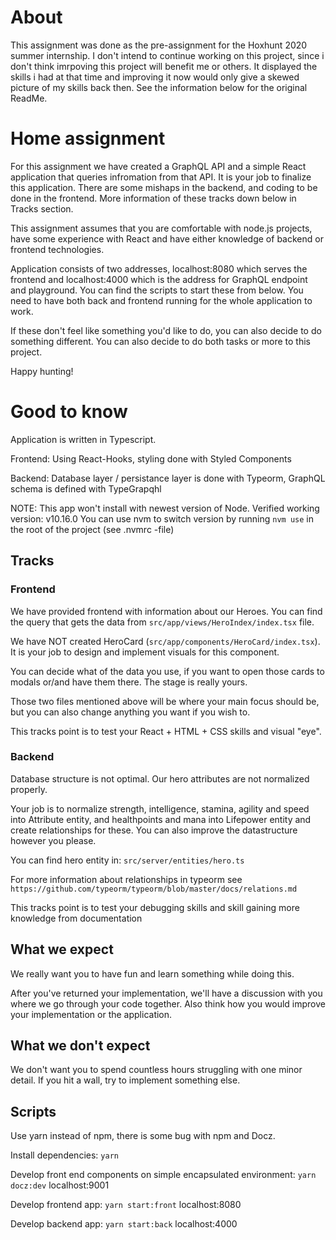 # About
This assignment was done as the pre-assignment for the Hoxhunt 2020 summer internship. I don't intend to continue working on this project, since i don't think imrpoving this project will benefit me or others. It displayed the skills i had at that time and improving it now would only give a skewed picture of my skills back then. See the information below for the original ReadMe.

# Home assignment

For this assignment we have created a GraphQL API and a simple React application that queries infromation from that API. It is your job to finalize this application. There are some mishaps in the backend, and coding to be done in the frontend. More information of these tracks down below in Tracks section.

This assignment assumes that you are comfortable with node.js projects, have some experience with React and have either knowledge of backend or frontend technologies.

Application consists of two addresses, localhost:8080 which serves the frontend and localhost:4000 which is the address for GraphQL endpoint and playground. You can find the scripts to start these from below. You need to have both back and frontend running for the whole application to work.

If these don't feel like something you'd like to do, you can also decide to do something different. You can also decide to do both tasks or more to this project.

Happy hunting!

# Good to know

Application is written in Typescript.

Frontend: Using React-Hooks, styling done with Styled Components

Backend: Database layer / persistance layer is done with Typeorm, GraphQL schema is defined with TypeGrapqhl

NOTE: This app won't install with newest version of Node. Verified working version: v10.16.0
You can use nvm to switch version by running `nvm use` in the root of the project (see .nvmrc -file)

## Tracks

### Frontend

We have provided frontend with information about our Heroes. You can find the query that gets the data from `src/app/views/HeroIndex/index.tsx` file.

We have NOT created HeroCard (`src/app/components/HeroCard/index.tsx`). It is your job to design and implement visuals for this component.

You can decide what of the data you use, if you want to open those cards to modals or/and have them there. The stage is really yours.

Those two files mentioned above will be where your main focus should be, but you can also change anything you want if you wish to.

This tracks point is to test your React + HTML + CSS skills and visual "eye".

### Backend

Database structure is not optimal. Our hero attributes are not normalized properly.

Your job is to normalize strength, intelligence, stamina, agility and speed into Attribute entity, and healthpoints and mana into Lifepower entity and create relationships for these. You can also improve the datastructure however you please.

You can find hero entity in: `src/server/entities/hero.ts`

For more information about relationships in typeorm see `https://github.com/typeorm/typeorm/blob/master/docs/relations.md`

This tracks point is to test your debugging skills and skill gaining more knowledge from documentation

## What we expect

We really want you to have fun and learn something while doing this.

After you've returned your implementation, we'll have a discussion with you where we go through your code together. Also think how you would improve your implementation or the application.

## What we don't expect

We don't want you to spend countless hours struggling with one minor detail. If you hit a wall, try to implement something else.

## Scripts

Use yarn instead of npm, there is some bug with npm and Docz.

Install dependencies: `yarn`

Develop front end components on simple encapsulated environment: `yarn docz:dev` localhost:9001

Develop frontend app: `yarn start:front` localhost:8080

Develop backend app: `yarn start:back` localhost:4000

